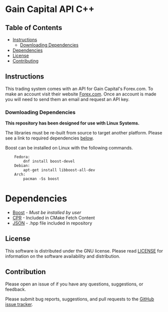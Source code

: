 
# Gain Capital API C++

## Table of Contents

* [Instructions](#Instructions)
    - [Downloading Dependencies](#Downloading-Dependencies)
* [Dependencies](#Dependencies)
* [License](#License)
* [Contributing](#Contribution)

## Instructions

This trading system comes with an API for Gain Capital's Forex.com. To make an account visit their website [Forex.com](https://www.forex.com). Once an account is made you will need to send them an email and request an API key.

### Downloading Dependencies

<b>This repository has been designed for use with Linux Systems.</b> 

The libraries must be re-built from source to target another platform. Please see a link to required dependencies [below](#Dependencies). 

Boost can be installed on Linux with the following commands. 

```
    Fedora:
        dnf install boost-devel
    Debian:
        apt-get install libboost-all-dev 
    Arch: 
        pacman -Ss boost
```

# Dependencies

- [Boost](https://www.boost.org/) - *Must be installed by user*
- [CPR](https://github.com/libcpr/cpr) - Included in CMake Fetch Content
- [JSON](https://github.com/nlohmann/json) - .hpp file included in repository

## License

This software is distributed under the GNU license. Please read [LICENSE](https://github.com/andrew-drogalis/Forex-Trade-Execution-System/blob/main/LICENSE) for information on the software availability and distribution.


## Contribution

Please open an issue of if you have any questions, suggestions, or feedback.

Please submit bug reports, suggestions, and pull requests to the [GitHub issue tracker](https://github.com/andrew-drogalis/Forex-Trade-Execution-System/issues).
